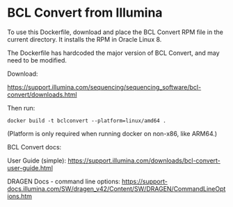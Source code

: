 # BCL Convert from Illumina

To use this Dockerfile, download and place the BCL Convert RPM file in the
current directory. It installs the RPM in Oracle Linux 8.

The Dockerfile has hardcoded the major version of BCL Convert, and may need
to be modified.

Download:

https://support.illumina.com/sequencing/sequencing_software/bcl-convert/downloads.html

Then run:

    docker build -t bclconvert --platform=linux/amd64 .

(Platform is only required when running docker on non-x86, like ARM64.)

BCL Convert docs:

User Guide (simple): https://support.illumina.com/downloads/bcl-convert-user-guide.html

DRAGEN Docs - command line options: https://support-docs.illumina.com/SW/dragen_v42/Content/SW/DRAGEN/CommandLineOptions.htm


